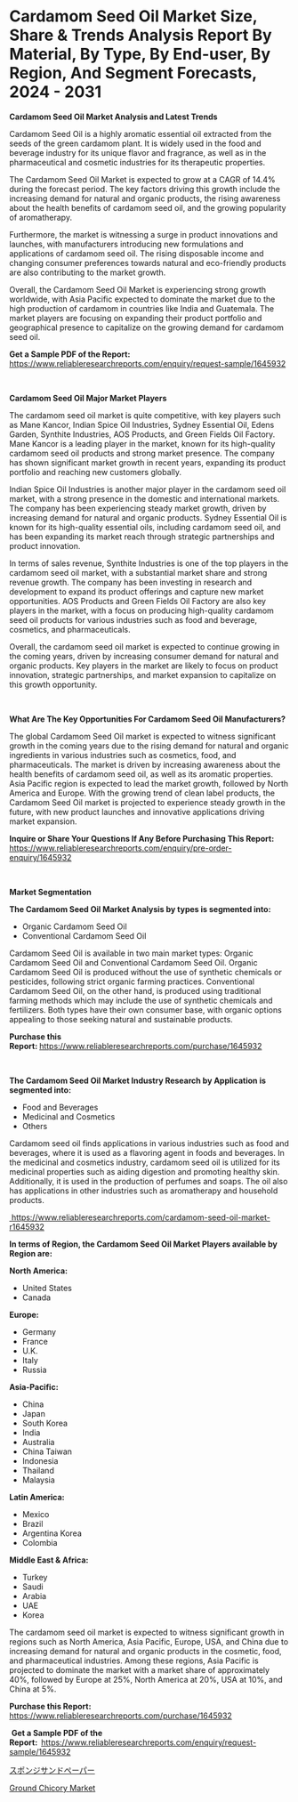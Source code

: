 <p><h1>Cardamom Seed Oil Market Size, Share & Trends Analysis Report By Material, By Type, By End-user, By Region, And Segment Forecasts, 2024 - 2031</h1></p><p><strong>Cardamom Seed Oil Market Analysis and Latest Trends</strong></p>
<p><p>Cardamom Seed Oil is a highly aromatic essential oil extracted from the seeds of the green cardamom plant. It is widely used in the food and beverage industry for its unique flavor and fragrance, as well as in the pharmaceutical and cosmetic industries for its therapeutic properties.</p><p>The Cardamom Seed Oil Market is expected to grow at a CAGR of 14.4% during the forecast period. The key factors driving this growth include the increasing demand for natural and organic products, the rising awareness about the health benefits of cardamom seed oil, and the growing popularity of aromatherapy.</p><p>Furthermore, the market is witnessing a surge in product innovations and launches, with manufacturers introducing new formulations and applications of cardamom seed oil. The rising disposable income and changing consumer preferences towards natural and eco-friendly products are also contributing to the market growth.</p><p>Overall, the Cardamom Seed Oil Market is experiencing strong growth worldwide, with Asia Pacific expected to dominate the market due to the high production of cardamom in countries like India and Guatemala. The market players are focusing on expanding their product portfolio and geographical presence to capitalize on the growing demand for cardamom seed oil.</p></p>
<p><strong>Get a Sample PDF of the Report:&nbsp;</strong> <a href="https://www.reliableresearchreports.com/enquiry/request-sample/1645932">https://www.reliableresearchreports.com/enquiry/request-sample/1645932</a></p>
<p>&nbsp;</p>
<p><strong>Cardamom Seed Oil Major Market Players</strong></p>
<p><p>The cardamom seed oil market is quite competitive, with key players such as Mane Kancor, Indian Spice Oil Industries, Sydney Essential Oil, Edens Garden, Synthite Industries, AOS Products, and Green Fields Oil Factory. Mane Kancor is a leading player in the market, known for its high-quality cardamom seed oil products and strong market presence. The company has shown significant market growth in recent years, expanding its product portfolio and reaching new customers globally. </p><p>Indian Spice Oil Industries is another major player in the cardamom seed oil market, with a strong presence in the domestic and international markets. The company has been experiencing steady market growth, driven by increasing demand for natural and organic products. Sydney Essential Oil is known for its high-quality essential oils, including cardamom seed oil, and has been expanding its market reach through strategic partnerships and product innovation.</p><p>In terms of sales revenue, Synthite Industries is one of the top players in the cardamom seed oil market, with a substantial market share and strong revenue growth. The company has been investing in research and development to expand its product offerings and capture new market opportunities. AOS Products and Green Fields Oil Factory are also key players in the market, with a focus on producing high-quality cardamom seed oil products for various industries such as food and beverage, cosmetics, and pharmaceuticals.</p><p>Overall, the cardamom seed oil market is expected to continue growing in the coming years, driven by increasing consumer demand for natural and organic products. Key players in the market are likely to focus on product innovation, strategic partnerships, and market expansion to capitalize on this growth opportunity.</p></p>
<p>&nbsp;</p>
<p><strong>What Are The Key Opportunities For Cardamom Seed Oil Manufacturers?</strong></p>
<p><p>The global Cardamom Seed Oil market is expected to witness significant growth in the coming years due to the rising demand for natural and organic ingredients in various industries such as cosmetics, food, and pharmaceuticals. The market is driven by increasing awareness about the health benefits of cardamom seed oil, as well as its aromatic properties. Asia Pacific region is expected to lead the market growth, followed by North America and Europe. With the growing trend of clean label products, the Cardamom Seed Oil market is projected to experience steady growth in the future, with new product launches and innovative applications driving market expansion.</p></p>
<p><strong>Inquire or Share Your Questions If Any Before Purchasing This Report:</strong> <a href="https://www.reliableresearchreports.com/enquiry/pre-order-enquiry/1645932">https://www.reliableresearchreports.com/enquiry/pre-order-enquiry/1645932</a></p>
<p>&nbsp;</p>
<p><strong>Market Segmentation</strong></p>
<p><strong>The Cardamom Seed Oil Market Analysis by types is segmented into:</strong></p>
<p><ul><li>Organic Cardamom Seed Oil</li><li>Conventional Cardamom Seed Oil</li></ul></p>
<p><p>Cardamom Seed Oil is available in two main market types: Organic Cardamom Seed Oil and Conventional Cardamom Seed Oil. Organic Cardamom Seed Oil is produced without the use of synthetic chemicals or pesticides, following strict organic farming practices. Conventional Cardamom Seed Oil, on the other hand, is produced using traditional farming methods which may include the use of synthetic chemicals and fertilizers. Both types have their own consumer base, with organic options appealing to those seeking natural and sustainable products.</p></p>
<p><strong>Purchase this Report:&nbsp;</strong><a href="https://www.reliableresearchreports.com/purchase/1645932">https://www.reliableresearchreports.com/purchase/1645932</a></p>
<p>&nbsp;</p>
<p><strong>The Cardamom Seed Oil Market Industry Research by Application is segmented into:</strong></p>
<p><ul><li>Food and Beverages</li><li>Medicinal and Cosmetics</li><li>Others</li></ul></p>
<p><p>Cardamom seed oil finds applications in various industries such as food and beverages, where it is used as a flavoring agent in foods and beverages. In the medicinal and cosmetics industry, cardamom seed oil is utilized for its medicinal properties such as aiding digestion and promoting healthy skin. Additionally, it is used in the production of perfumes and soaps. The oil also has applications in other industries such as aromatherapy and household products.</p></p>
<p><a href="https://www.reliableresearchreports.com/cardamom-seed-oil-market-r1645932">&nbsp;https://www.reliableresearchreports.com/cardamom-seed-oil-market-r1645932</a></p>
<p><strong>In terms of Region, the Cardamom Seed Oil Market Players available by Region are:</strong></p>
<p>
    <p> <strong> North America: </strong>
        <ul>
            <li>United States</li>
            <li>Canada</li>
        </ul>
        </p> 
    <p> <strong> Europe: </strong>
        <ul>
            <li>Germany</li>
            <li>France</li>
            <li>U.K.</li>
            <li>Italy</li>
            <li>Russia</li>
        </ul>
        </p> 
    <p> <strong> Asia-Pacific: </strong>
        <ul>
            <li>China</li>
            <li>Japan</li>
            <li>South Korea</li>
            <li>India</li>
            <li>Australia</li>
            <li>China Taiwan</li>
            <li>Indonesia</li>
            <li>Thailand</li>
            <li>Malaysia</li>
        </ul>
        </p> 
    <p> <strong> Latin America: </strong>
        <ul>
            <li>Mexico</li>
            <li>Brazil</li>
            <li>Argentina Korea</li>
            <li>Colombia</li>
        </ul>
        </p> 
    <p> <strong> Middle East & Africa: </strong>
        <ul>
            <li>Turkey</li>
            <li>Saudi</li>
            <li>Arabia</li>
            <li>UAE</li>
            <li>Korea</li>
        </ul>
    </p>
    </p>
<p><p>The cardamom seed oil market is expected to witness significant growth in regions such as North America, Asia Pacific, Europe, USA, and China due to increasing demand for natural and organic products in the cosmetic, food, and pharmaceutical industries. Among these regions, Asia Pacific is projected to dominate the market with a market share of approximately 40%, followed by Europe at 25%, North America at 20%, USA at 10%, and China at 5%.</p></p>
<p><strong>Purchase this Report: </strong><a href="https://www.reliableresearchreports.com/purchase/1645932">https://www.reliableresearchreports.com/purchase/1645932</a></p>
<p>&nbsp;<strong>Get a Sample PDF of the Report:&nbsp;&nbsp;</strong><a href="https://www.reliableresearchreports.com/enquiry/request-sample/1645932">https://www.reliableresearchreports.com/enquiry/request-sample/1645932</a></p>
<p><strong></strong></p>
<p><p><a href="https://github.com/ksxzwxabcuynh011/Market-Research-Report-List-1/blob/main/778069518668.md">スポンジサンドペーパー</a></p><p><a href="https://github.com/Sarissaschmalingtr6fz2739/Market-Research-Report-List-2/blob/main/ground-chicory-market.md">Ground Chicory Market</a></p></p>